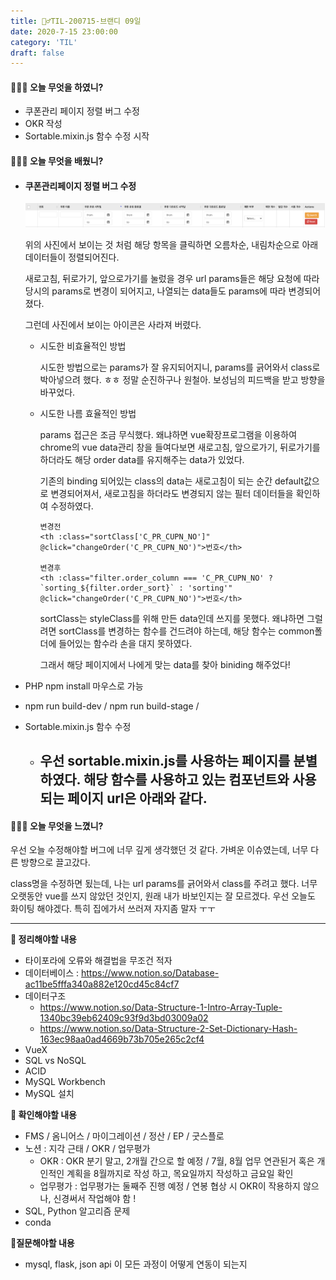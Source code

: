 ```yaml
---
title: 🏃‍♂️TIL-200715-브랜디 09일
date: 2020-7-15 23:00:00
category: 'TIL'
draft: false
---
```




#### 👨🏻‍💻 오늘 무엇을 하였니?

- 쿠폰관리 페이지 정렬 버그 수정
- OKR 작성
- Sortable.mixin.js 함수 수정 시작

#### 👨🏻‍🎓 오늘 무엇을 배웠니?

- #### 쿠폰관리페이지 정렬 버그 수정

  <img src="../images/TIL/0715-01.png">

  위의 사진에서 보이는 것 처럼 해당 항목을 클릭하면 오름차순, 내림차순으로 아래 데이터들이 정렬되어진다.

  새로고침, 뒤로가기, 앞으로가기를 눌렀을 경우 url params들은 해당 요청에 따라 당시의 params로 변경이 되어지고, 나열되는 data들도 params에 따라 변경되어 졌다.

  그런데 사진에서 보이는 아이콘은 사라져 버렸다.

  - 시도한 비효율적인 방법

    시도한 방법으로는 params가 잘 유지되어지니, params를 긁어와서 class로 박아넣으려 했다. ㅎㅎ 정말 순진하구나 원철아. 보성님의 피드백을 받고 방향을 바꾸었다.

  - 시도한 나름 효율적인 방법

    params 접근은 조금 무식했다. 왜냐하면 vue확장프로그램을 이용하여 chrome의 vue data관리 창을 들여다보면 새로고침, 앞으로가기, 뒤로가기를 하더라도 해당 order data를 유지해주는 data가 있었다.

    기존의 binding 되어있는 class의 data는 새로고침이 되는 순간 default값으로 변경되어져서, 새로고침을 하더라도 변경되지 않는 필터 데이터들을 확인하여 수정하였다.

    ```vue
    변경전
    <th :class="sortClass['C_PR_CUPN_NO']" @click="changeOrder('C_PR_CUPN_NO')">번호</th>
    
    변경후
    <th :class="filter.order_column === 'C_PR_CUPN_NO' ? `sorting_${filter.order_sort}` : 'sorting'" @click="changeOrder('C_PR_CUPN_NO')">번호</th>
    ```

    sortClass는 styleClass를 위해 만든 data인데 쓰지를 못했다. 왜냐하면 그럴려면 sortClass를 변경하는 함수를 건드려야 하는데, 해당 함수는 common폴더에 들어있는 함수라 손을 대지 못하였다.

    그래서 해당 페이지에서 나에게 맞는 data를 찾아 biniding 해주었다!

- PHP npm install 마우스로 가능

- npm run build-dev / npm run build-stage /

- Sortable.mixin.js 함수 수정

  - 우선 sortable.mixin.js를 사용하는 페이지를 분별하였다. 해당 함수를 사용하고 있는 컴포넌트와 사용되는 페이지 url은 아래와 같다.
    - 

#### 💆🏻‍♂️ 오늘 무엇을 느꼈니?

우선 오늘 수정해야할 버그에 너무 깊게 생각했던 것 같다. 가벼운 이슈였는데, 너무 다른 방향으로 끌고갔다.

class명을 수정하면 됬는데, 나는 url params를 긁어와서 class를 주려고 했다. 너무 오랫동안 vue를 쓰지 않았던 것인지, 원래 내가 바보인지는 잘 모르겠다. 우선 오늘도 화이팅 해야겠다. 특히 집에가서 쓰러져 자지좀 말자 ㅜㅜ

---

**📝 정리해야할 내용**

- 타이포라에 오류와 해결법을 무조건 적자
- 데이터베이스 : https://www.notion.so/Database-ac11be5fffa340a882e120cd45c84cf7
- 데이터구조
  - https://www.notion.so/Data-Structure-1-Intro-Array-Tuple-1340bc39eb62409c93f9d3bd03009a02
  - https://www.notion.so/Data-Structure-2-Set-Dictionary-Hash-163ec98aa0ad4669b73b705e265c2cf4
- VueX 
- SQL vs NoSQL
- ACID
- MySQL Workbench
- MySQL 설치

**🔎 확인해야할 내용**

- FMS / 옴니어스 / 마이그레이션 / 정산 / EP / 굿스플로
- 노션 : 지각 근태 / OKR / 업무평가
  - OKR : OKR 분기 말고, 2개월 간으로 할 예정 / 7월, 8월 업무 연관된거 혹은  개인적인 계획을 8월까지로 작성 하고, 목요일까지 작성하고 금요일 확인
  - 업무평가 : 업무평가는 둘째주 진행 예정 / 연봉 협상 시 OKR이 작용하지 않으나, 신경써서 작업해야 함 !
- SQL, Python 알고리즘 문제
- conda

**🤔질문해야할 내용**

- mysql, flask, json api 이 모든 과정이 어떻게 연동이 되는지